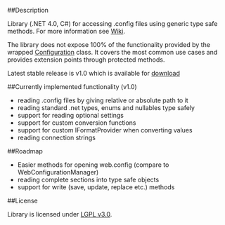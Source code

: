 ##Description

Library (.NET 4.0, C#) for accessing .config files using generic type safe methods. For more information see [Wiki](https://github.com/tparvi/appsettings/wiki).

The library does not expose 100% of the functionality provided by the wrapped  [Configuration](http://msdn.microsoft.com/en-us/library/system.configuration.configuration.aspx) class. It covers the most common use cases and provides extension points through protected methods.

Latest stable release is v1.0 which is available for [download](https://github.com/downloads/tparvi/appsettings/AppSettings_v1.0.zip)

##Currently implemented functionality (v1.0)

+ reading .config files by giving relative or absolute path to it
+ reading standard .net types, enums and nullables type safely
+ support for reading optional settings
+ support for custom conversion functions
+ support for custom IFormatProvider when converting values
+ reading connection strings

##Roadmap

+ Easier methods for opening web.config (compare to WebConfigurationManager)
+ reading complete sections into type safe objects
+ support for write (save, update, replace etc.) methods

##License

Library is licensed under [LGPL v3.0](http://www.gnu.org/licenses/lgpl-3.0-standalone.html). 
